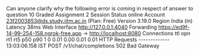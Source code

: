 Can anyone clarify why the following error is coming in respect of answer to
question 10 Graded Assignment 2 Session Status online Account
23f2003853@ds.study.iitm.ac.in (Plan: Free) Version 3.19.0 Region India (in)
Latency 38ms Web Interface <http://127.0.0.1:4040> Forwarding
<https://ed9f-14-99-254-158.ngrok-free.app> → <http://localhost:8080>
Connections ttl opn rt1 rt5 p50 p90 1 0 0.01 0.00 0.01 0.01 HTTP Requests
------------- 13:03:06.158 IST POST /v1/chat/completions 502 Bad Gateway